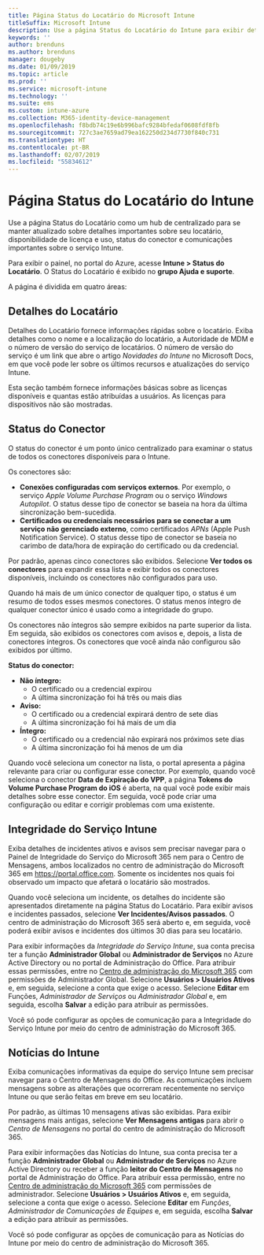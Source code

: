 ```yaml
---
title: Página Status do Locatário do Microsoft Intune
titleSuffix: Microsoft Intune
description: Use a página Status do Locatário do Intune para exibir detalhes importantes do locatário sem sair do portal do Intune
keywords: ''
author: brenduns
ms.author: brenduns
manager: dougeby
ms.date: 01/09/2019
ms.topic: article
ms.prod: ''
ms.service: microsoft-intune
ms.technology: ''
ms.suite: ems
ms.custom: intune-azure
ms.collection: M365-identity-device-management
ms.openlocfilehash: f8bdb74c19e6b996bafc9284bfedaf0608fdf8fb
ms.sourcegitcommit: 727c3ae7659ad79ea162250d234d7730f840c731
ms.translationtype: HT
ms.contentlocale: pt-BR
ms.lasthandoff: 02/07/2019
ms.locfileid: "55834612"
---
```

# <a name="intune-tenant-status-page"></a>Página Status do Locatário do Intune
Use a página Status do Locatário como um hub de centralizado para se manter atualizado sobre detalhes importantes sobre seu locatário, disponibilidade de licença e uso, status do conector e comunicações importantes sobre o serviço Intune.  

Para exibir o painel, no portal do Azure, acesse **Intune > Status do Locatário**.  O Status do Locatário é exibido no **grupo Ajuda e suporte**.  

A página é dividida em quatro áreas:

## <a name="tenant-details"></a>Detalhes do Locatário
Detalhes do Locatário fornece informações rápidas sobre o locatário. Exiba detalhes como o nome e a localização do locatário, a Autoridade de MDM e o número de versão do serviço de locatários. O número de versão do serviço é um link que abre o artigo *Novidades do Intune* no Microsoft Docs, em que você pode ler sobre os últimos recursos e atualizações do serviço Intune.  

Esta seção também fornece informações básicas sobre as licenças disponíveis e quantas estão atribuídas a usuários. As licenças para dispositivos não são mostradas.

## <a name="connector-status"></a>Status do Conector
O status do conector é um ponto único centralizado para examinar o status de todos os conectores disponíveis para o Intune.  

Os conectores são:
- **Conexões configuradas com serviços externos**. Por exemplo, o serviço *Apple Volume Purchase Program* ou o serviço *Windows Autopilot*.  O status desse tipo de conector se baseia na hora da última sincronização bem-sucedida.
- **Certificados ou credenciais necessários para se conectar a um serviço não gerenciado externo**, como certificados *APNs* (Apple Push Notification Service). O status desse tipo de conector se baseia no carimbo de data/hora de expiração do certificado ou da credencial.  

Por padrão, apenas cinco conectores são exibidos. Selecione **Ver todos os conectores** para expandir essa lista e exibir todos os conectores disponíveis, incluindo os conectores não configurados para uso.  

Quando há mais de um único conector de qualquer tipo, o status é um resumo de todos esses mesmos conectores. O status menos íntegro de qualquer conector único é usado como a integridade do grupo.  

Os conectores não íntegros são sempre exibidos na parte superior da lista. Em seguida, são exibidos os conectores com avisos e, depois, a lista de conectores íntegros. Os conectores que você ainda não configurou são exibidos por último.

**Status do conector:**
- **Não íntegro:**
    - O certificado ou a credencial expirou
    - A última sincronização foi há três ou mais dias
- **Aviso:**
    - O certificado ou a credencial expirará dentro de sete dias
    - A última sincronização foi há mais de um dia
- **Íntegro:**
    - O certificado ou a credencial não expirará nos próximos sete dias
    - A última sincronização foi há menos de um dia  

Quando você seleciona um conector na lista, o portal apresenta a página relevante para criar ou configurar esse conector.  Por exemplo, quando você seleciona o conector **Data de Expiração do VPP**, a página **Tokens do Volume Purchase Program do iOS** é aberta, na qual você pode exibir mais detalhes sobre esse conector. Em seguida, você pode criar uma configuração ou editar e corrigir problemas com uma existente.  

## <a name="intune-service-health"></a>Integridade do Serviço Intune  
Exiba detalhes de incidentes ativos e avisos sem precisar navegar para o Painel de Integridade do Serviço do Microsoft 365 nem para o Centro de Mensagens, ambos localizados no centro de administração do Microsoft 365 em https://portal.office.com. Somente os incidentes nos quais foi observado um impacto que afetará o locatário são mostrados.  

Quando você seleciona um incidente, os detalhes do incidente são apresentados diretamente na página Status do Locatário. Para exibir avisos e incidentes passados, selecione **Ver Incidentes/Avisos passados**. O centro de administração do Microsoft 365 será aberto e, em seguida, você poderá exibir avisos e incidentes dos últimos 30 dias para seu locatário.  

Para exibir informações da *Integridade do Serviço Intune*, sua conta precisa ter a função **Administrador Global** ou **Administrador de Serviços** no Azure Active Directory ou no portal de Administração do Office. Para atribuir essas permissões, entre no [Centro de administração do Microsoft 365](https://portal.officeppe.com/AdminPortal/Home#/homepage) com permissões de Administrador Global. Selecione **Usuários > Usuários Ativos** e, em seguida, selecione a conta que exige o acesso. Selecione **Editar** em Funções, *Administrador de Serviços* ou *Administrador Global* e, em seguida, escolha **Salvar** a edição para atribuir as permissões.  

Você só pode configurar as opções de comunicação para a Integridade do Serviço Intune por meio do centro de administração do Microsoft 365.

## <a name="intune-news"></a>Notícias do Intune  
Exiba comunicações informativas da equipe do serviço Intune sem precisar navegar para o Centro de Mensagens do Office. As comunicações incluem mensagens sobre as alterações que ocorreram recentemente no serviço Intune ou que serão feitas em breve em seu locatário.  

Por padrão, as últimas 10 mensagens ativas são exibidas. Para exibir mensagens mais antigas, selecione **Ver Mensagens antigas** para abrir o *Centro de Mensagens* no portal do centro de administração do Microsoft 365.  

Para exibir informações das Notícias do Intune, sua conta precisa ter a função **Administrador Global** ou **Administrador de Serviços** no Azure Active Directory ou receber a função **leitor do Centro de Mensagens** no portal de Administração do Office.  Para atribuir essa permissão, entre no [Centro de administração do Microsoft 365](https://portal.officeppe.com/AdminPortal/Home#/homepage) com permissões de administrador. Selecione **Usuários > Usuários Ativos** e, em seguida, selecione a conta que exige o acesso. Selecione **Editar** em *Funções*, *Administrador de Comunicações de Equipes* e, em seguida, escolha **Salvar** a edição para atribuir as permissões.  

Você só pode configurar as opções de comunicação para as Notícias do Intune por meio do centro de administração do Microsoft 365.
